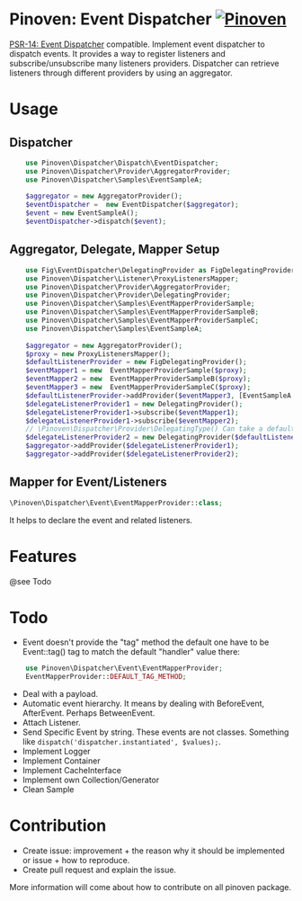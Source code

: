 # Pinoven: Event Dispatcher  [![Pinoven](https://circleci.com/gh/rbergDrox/pinoven-event-dispatcher.svg?style=svg)](https://circleci.com/gh/rbergDrox/pinoven-event-dispatcher/tree/master)

[PSR-14: Event Dispatcher](https://github.com/php-fig/event-dispatcher) compatible.
Implement event dispatcher to dispatch events. It provides a way to register listeners and subscribe/unsubscribe many listeners providers.
Dispatcher can retrieve listeners through different providers by using an aggregator.

# Usage

## Dispatcher
```php
    use Pinoven\Dispatcher\Dispatch\EventDispatcher;
    use Pinoven\Dispatcher\Provider\AggregatorProvider;
    use Pinoven\Dispatcher\Samples\EventSampleA;
 
    $aggregator = new AggregatorProvider();
    $eventDispatcher =  new EventDispatcher($aggregator);
    $event = new EventSampleA();
    $eventDispatcher->dispatch($event);
```

## Aggregator, Delegate, Mapper Setup

```php
    use Fig\EventDispatcher\DelegatingProvider as FigDelegatingProvider;
    use Pinoven\Dispatcher\Listener\ProxyListenersMapper;
    use Pinoven\Dispatcher\Provider\AggregatorProvider;
    use Pinoven\Dispatcher\Provider\DelegatingProvider;
    use Pinoven\Dispatcher\Samples\EventMapperProviderSample;
    use Pinoven\Dispatcher\Samples\EventMapperProviderSampleB;
    use Pinoven\Dispatcher\Samples\EventMapperProviderSampleC;
    use Pinoven\Dispatcher\Samples\EventSampleA;
 
    $aggregator = new AggregatorProvider();
    $proxy = new ProxyListenersMapper();
    $defaultListenerProvider = new FigDelegatingProvider();
    $eventMapper1 = new  EventMapperProviderSample($proxy);
    $eventMapper2 = new  EventMapperProviderSampleB($proxy);
    $eventMapper3 = new  EventMapperProviderSampleC($proxy);
    $defaultListenerProvider->addProvider($eventMapper3, [EventSampleA::class]);
    $delegateListenerProvider1 = new DelegatingProvider();
    $delegateListenerProvider1->subscribe($eventMapper1);
    $delegateListenerProvider1->subscribe($eventMapper2);
    // \Pinoven\Dispatcher\Provider\DelegatingType() Can take a default listenerProvider.
    $delegateListenerProvider2 = new DelegatingProvider($defaultListenerProvider);
    $aggregator->addProvider($delegateListenerProvider1);
    $aggregator->addProvider($delegateListenerProvider2);
```
## Mapper for Event/Listeners

```php
\Pinoven\Dispatcher\Event\EventMapperProvider::class;
```

It helps to declare the event and related listeners.

# Features
@see Todo

# Todo
- Event doesn't provide the "tag" method the default one have to be Event::tag() tag to match the default "handler" value there:
```php
    use Pinoven\Dispatcher\Event\EventMapperProvider;
    EventMapperProvider::DEFAULT_TAG_METHOD;
```
- Deal with a payload.
- Automatic event hierarchy. It means by dealing with BeforeEvent, AfterEvent. Perhaps BetweenEvent.
- Attach Listener.
- Send Specific Event by string. These events are not classes. Something like `dispatch('dispatcher.instantiated', $values);`.
- Implement Logger
- Implement Container
- Implement CacheInterface
- Implement  own Collection/Generator
- Clean Sample

# Contribution
 - Create issue: improvement + the reason why it should be implemented or issue + how to reproduce.
 - Create pull request  and explain the issue.
 
More information will come about how to contribute on all pinoven package.